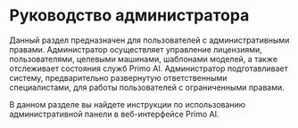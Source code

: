 # Руководство администратора

Данный раздел предназначен для пользователей с административными правами. Администратор осуществляет управление лицензиями, пользователями, целевыми машинами, шаблонами моделей, а также отслеживает состояния служб Primo AI. Администратор подготавливает систему, предварительно развернутую ответственными специалистами, для работы пользователей с ограниченными правами.

В данном разделе вы найдете инструкции по использованию административной панели в веб-интерфейсе Primo AI. 


